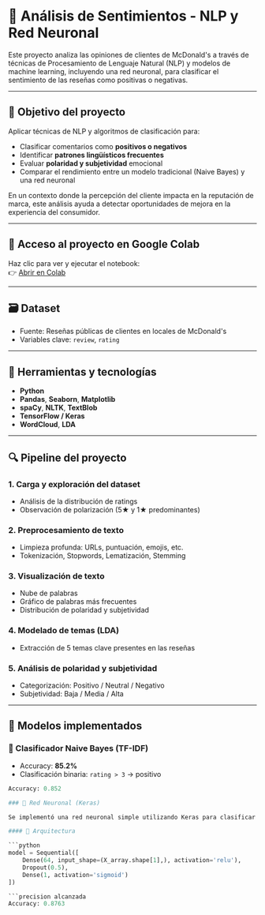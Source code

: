 # 🧠 Análisis de Sentimientos - NLP y Red Neuronal

Este proyecto analiza las opiniones de clientes de McDonald's a través de técnicas de Procesamiento de Lenguaje Natural (NLP) y modelos de machine learning, incluyendo una red neuronal, para clasificar el sentimiento de las reseñas como positivas o negativas.

---

## 🎯 Objetivo del proyecto

Aplicar técnicas de NLP y algoritmos de clasificación para:

- Clasificar comentarios como **positivos o negativos**
- Identificar **patrones lingüísticos frecuentes**
- Evaluar **polaridad y subjetividad** emocional
- Comparar el rendimiento entre un modelo tradicional (Naive Bayes) y una red neuronal

En un contexto donde la percepción del cliente impacta en la reputación de marca, este análisis ayuda a detectar oportunidades de mejora en la experiencia del consumidor.

---

## 🔗 Acceso al proyecto en Google Colab

Haz clic para ver y ejecutar el notebook:  
👉 [Abrir en Colab](https://drive.google.com/file/d/11zTL0LAmkXPp1k2VDzw_M9oaXbfXEEUc/view?usp=sharing)


---

## 🗃️ Dataset

- Fuente: Reseñas públicas de clientes en locales de McDonald's
- Variables clave: `review`, `rating`

---

## 🔧 Herramientas y tecnologías

- **Python**
- **Pandas**, **Seaborn**, **Matplotlib**
- **spaCy**, **NLTK**, **TextBlob**
- **TensorFlow / Keras**
- **WordCloud**, **LDA**

---

## 🔍 Pipeline del proyecto

### 1. Carga y exploración del dataset
- Análisis de la distribución de ratings
- Observación de polarización (5★ y 1★ predominantes)

### 2. Preprocesamiento de texto
- Limpieza profunda: URLs, puntuación, emojis, etc.
- Tokenización, Stopwords, Lematización, Stemming

### 3. Visualización de texto
- Nube de palabras
- Gráfico de palabras más frecuentes
- Distribución de polaridad y subjetividad

### 4. Modelado de temas (LDA)
- Extracción de 5 temas clave presentes en las reseñas

### 5. Análisis de polaridad y subjetividad
- Categorización: Positivo / Neutral / Negativo
- Subjetividad: Baja / Media / Alta

---

## 🤖 Modelos implementados

### 🔹 Clasificador Naive Bayes (TF-IDF)

- Accuracy: **85.2%**
- Clasificación binaria: `rating > 3` → positivo

```python
Accuracy: 0.852

### 🤖 Red Neuronal (Keras)

Se implementó una red neuronal simple utilizando Keras para clasificar las reseñas en sentimientos positivos o negativos, con entrada basada en TF-IDF.

#### 📐 Arquitectura

```python
model = Sequential([
    Dense(64, input_shape=(X_array.shape[1],), activation='relu'),
    Dropout(0.5),
    Dense(1, activation='sigmoid')
])

```precision alcanzada
Accuracy: 0.8763



